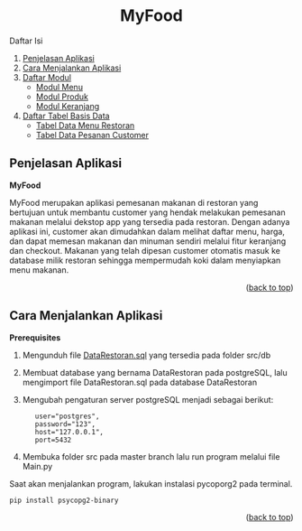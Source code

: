 <a name="readme-top"></a>
<h1 align="center">MyFood</h1>
<!-- TABLE OF CONTENTS -->
Daftar Isi
  <ol>
    <li><a href="#penjelasan-aplikasi">Penjelasan Aplikasi</a></li>
    <li><a href="#cara-menjalankan-aplikasi">Cara Menjalankan Aplikasi</a></li>
    <li>
      <a href="#daftar-modul">Daftar Modul</a>
      <ul>
        <li><a href="#modul-menu">Modul Menu</a></li>
      </ul>
      <ul>
        <li><a href="#modul-produk">Modul Produk</a></li>
      </ul>
      <ul>
        <li><a href="#modul-keranjang">Modul Keranjang</a></li>
      </ul>
    </li>
    <li>
      <a href="#daftar-tabel-basis-data">Daftar Tabel Basis Data</a>
      <ul>
        <li><a href="#tabel-data-menu-restoran">Tabel Data Menu Restoran</a></li>
      </ul>
      <ul>
        <li><a href="#tabel-data-pesanan-customer">Tabel Data Pesanan Customer</a></li>
      </ul>
    </li>
  </ol>

<!-- Penjelasan Aplikasi -->
## Penjelasan Aplikasi

**MyFood**

MyFood merupakan aplikasi pemesanan makanan di restoran yang bertujuan untuk membantu customer yang hendak melakukan pemesanan makanan melalui dekstop app yang tersedia pada restoran. Dengan adanya aplikasi ini, customer akan dimudahkan dalam melihat daftar menu, harga, dan dapat memesan makanan dan minuman sendiri melalui fitur keranjang dan checkout. Makanan yang telah dipesan customer otomatis masuk ke database milik restoran sehingga mempermudah koki dalam menyiapkan menu makanan.

<p align="right">(<a href="#readme-top">back to top</a>)</p>

<!-- Cara Menjalankan Aplikasi -->
## Cara Menjalankan Aplikasi

**Prerequisites**
1. Mengunduh file [DataRestoran.sql](https://github.com/salimashockbgt/TubesRPL/tree/master/src/db) yang tersedia pada folder src/db
2. Membuat database yang bernama DataRestoran pada postgreSQL, lalu mengimport file DataRestoran.sql pada database DataRestoran
3. Mengubah pengaturan server postgreSQL menjadi sebagai berikut:
          
          user="postgres",
          password="123",
          host="127.0.0.1",
          port=5432
4. Membuka folder src pada master branch lalu run program melalui file Main.py

Saat akan menjalankan program, lakukan instalasi pycoporg2 pada terminal.
  ```sh
  pip install psycopg2-binary
  ```
<p align="right">(<a href="#readme-top">back to top</a>)</p>
